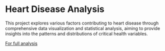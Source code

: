 # Heart Disease Analysis

This project explores various factors contributing to heart disease through comprehensive data visualization and statistical analysis, aiming to provide insights into the patterns and distributions of critical health variables.

[For full analysis](Heart_Disease_Analysis.qmd)
